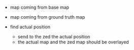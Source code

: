 - map coming from base map
- map coming from ground truth map

- find actual position
    - send to the zed the actual position
    - the actual map and the zed map should be overlayed
